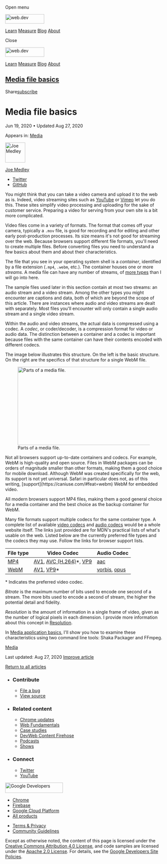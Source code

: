 <span class="w-tooltip w-tooltip--left">Open menu</span>

<a href="/" class="gc-analytics-event header-default__logo-link"><img src="/images/lockup.svg" alt="web.dev" class="header-default__logo" width="125" height="30" /></a>

<a href="/learn/" class="gc-analytics-event header-default__link">Learn</a> <a href="/measure/" class="gc-analytics-event header-default__link">Measure</a> <a href="/blog/" class="gc-analytics-event header-default__link">Blog</a> <a href="/about/" class="gc-analytics-event header-default__link">About</a>

<span class="w-tooltip">Close</span>

<a href="/" class="gc-analytics-event"><img src="/images/lockup.svg" alt="web.dev" class="drawer-default__logo" width="125" height="30" /></a>

<a href="/learn/" class="gc-analytics-event drawer-default__link">Learn</a> <a href="/measure/" class="gc-analytics-event drawer-default__link">Measure</a> <a href="/blog/" class="gc-analytics-event drawer-default__link">Blog</a> <a href="/about/" class="gc-analytics-event drawer-default__link">About</a>

<a href="#media-file-basics" class="w-toc__header--link">Media file basics</a>
------------------------------------------------------------------------------

Share<a href="/newsletter/" class="gc-analytics-event w-actions__fab w-actions__fab--subscribe"><span>subscribe</span></a>

Media file basics
=================

Jun 19, 2020 <span class="w-author__separator">•</span> Updated Aug 27, 2020

<span class="w-post-signpost__title">Appears in:</span> <a href="/media" class="w-post-signpost__link">Media</a>

[<img src="https://web-dev.imgix.net/image/admin/ynJFmvKEbD9diZZsTdkD.jpg?auto=format&amp;fit=crop&amp;h=64&amp;w=64" alt="Joe Medley" class="w-author__image" sizes="(min-width: 64px) 64px, calc(100vw - 48px)" srcset="https://web-dev.imgix.net/image/admin/ynJFmvKEbD9diZZsTdkD.jpg?fit=crop&amp;h=64&amp;w=64&amp;auto=format&amp;dpr=1&amp;q=75, https://web-dev.imgix.net/image/admin/ynJFmvKEbD9diZZsTdkD.jpg?fit=crop&amp;h=64&amp;w=64&amp;auto=format&amp;dpr=2&amp;q=50 2x, https://web-dev.imgix.net/image/admin/ynJFmvKEbD9diZZsTdkD.jpg?fit=crop&amp;h=64&amp;w=64&amp;auto=format&amp;dpr=3&amp;q=35 3x, https://web-dev.imgix.net/image/admin/ynJFmvKEbD9diZZsTdkD.jpg?fit=crop&amp;h=64&amp;w=64&amp;auto=format&amp;dpr=4&amp;q=23 4x, https://web-dev.imgix.net/image/admin/ynJFmvKEbD9diZZsTdkD.jpg?fit=crop&amp;h=64&amp;w=64&amp;auto=format&amp;dpr=5&amp;q=20 5x" width="64" height="64" />](/authors/joemedley/)

<a href="/authors/joemedley/" class="w-author__name-link">Joe Medley</a>

-   <a href="https://twitter.com/medleyjp" class="w-author__link">Twitter</a>
-   <a href="https://github.com/jpmedley" class="w-author__link">GitHub</a>

You might think that you can take a video camera and upload it to the web as is. Indeed, video streaming sites such as [YouTube](https://www.youtube.com/) or [Vimeo](https://vimeo.com/) let you do this. These sites simplify video processing and uploading for the sake of customer service. Preparing a video for serving from your own site is a bit more complicated.

Video files come in a variety of formats. The format that comes off your camera, typically a `.mov` file, is good for recording and for editing and other early post-production processes. Its size means it's not good for streaming over the web. Because browsers support different file formats, you'll need to create multiple files. Before converting files you need to understand a few basics about them and about their characteristics.

The file that you see in your operating system shell is a *container*, identified by a file extension (`.mp4`, `.webm`, etc.). The container houses one or more *streams*. A media file can have any number of streams, of [more types](https://developer.mozilla.org/en-US/docs/Web/Media/Formats) than I will go into here.

The sample files used later in this section contain at most two streams: an audio stream and a video stream. Among the other types you might encounter are captions and data, both of which are beyond the scope of this article. There are instances where audio and video streams are dealt with separately. Most files you'll encounter will only contain a single audio stream and a single video stream.

Within the audio and video streams, the actual data is compressed using a codec. A *codec*, or coder/decoder, is a compression format for video or audio data. The distinction between a container and a codec is important because files with the same container can have their contents encoded with different codecs.

The image below illustrates this structure. On the left is the basic structure. On the right are the specifics of that structure for a single WebM file.

<figure><img src="https://web-dev.imgix.net/image/tcFciHGuF3MxnTr1y5ue01OGLBn2/QwNEBBa8LEMpedJh5imG.png?auto=format" alt="Parts of a media file." sizes="(min-width: 560px) 560px, calc(100vw - 48px)" srcset="https://web-dev.imgix.net/image/tcFciHGuF3MxnTr1y5ue01OGLBn2/QwNEBBa8LEMpedJh5imG.png?auto=format&amp;w=200 200w, https://web-dev.imgix.net/image/tcFciHGuF3MxnTr1y5ue01OGLBn2/QwNEBBa8LEMpedJh5imG.png?auto=format&amp;w=228 228w, https://web-dev.imgix.net/image/tcFciHGuF3MxnTr1y5ue01OGLBn2/QwNEBBa8LEMpedJh5imG.png?auto=format&amp;w=260 260w, https://web-dev.imgix.net/image/tcFciHGuF3MxnTr1y5ue01OGLBn2/QwNEBBa8LEMpedJh5imG.png?auto=format&amp;w=296 296w, https://web-dev.imgix.net/image/tcFciHGuF3MxnTr1y5ue01OGLBn2/QwNEBBa8LEMpedJh5imG.png?auto=format&amp;w=338 338w, https://web-dev.imgix.net/image/tcFciHGuF3MxnTr1y5ue01OGLBn2/QwNEBBa8LEMpedJh5imG.png?auto=format&amp;w=385 385w, https://web-dev.imgix.net/image/tcFciHGuF3MxnTr1y5ue01OGLBn2/QwNEBBa8LEMpedJh5imG.png?auto=format&amp;w=439 439w, https://web-dev.imgix.net/image/tcFciHGuF3MxnTr1y5ue01OGLBn2/QwNEBBa8LEMpedJh5imG.png?auto=format&amp;w=500 500w, https://web-dev.imgix.net/image/tcFciHGuF3MxnTr1y5ue01OGLBn2/QwNEBBa8LEMpedJh5imG.png?auto=format&amp;w=571 571w, https://web-dev.imgix.net/image/tcFciHGuF3MxnTr1y5ue01OGLBn2/QwNEBBa8LEMpedJh5imG.png?auto=format&amp;w=650 650w, https://web-dev.imgix.net/image/tcFciHGuF3MxnTr1y5ue01OGLBn2/QwNEBBa8LEMpedJh5imG.png?auto=format&amp;w=741 741w, https://web-dev.imgix.net/image/tcFciHGuF3MxnTr1y5ue01OGLBn2/QwNEBBa8LEMpedJh5imG.png?auto=format&amp;w=845 845w, https://web-dev.imgix.net/image/tcFciHGuF3MxnTr1y5ue01OGLBn2/QwNEBBa8LEMpedJh5imG.png?auto=format&amp;w=964 964w, https://web-dev.imgix.net/image/tcFciHGuF3MxnTr1y5ue01OGLBn2/QwNEBBa8LEMpedJh5imG.png?auto=format&amp;w=1098 1098w, https://web-dev.imgix.net/image/tcFciHGuF3MxnTr1y5ue01OGLBn2/QwNEBBa8LEMpedJh5imG.png?auto=format&amp;w=1120 1120w" width="560" height="250" /><figcaption>Parts of a media file.</figcaption></figure>Not all browsers support up-to-date containers and codecs. For example, WebM is high-quality and open source. Files in WebM packages can be orders of magnitude smaller than other formats, making them a good choice for mobile download. Although WebM was created specifically for the web, its support is not yet universal. Safari in particular does not, as of this writing, [support](https://caniuse.com/#feat=webm) WebM for embedded video.

All modern browsers support MP4 files, making them a good general choice for a media container and the best choice as the backup container for WebM.

Many file formats support multiple codecs for the same container type. A complete list of available [video codecs](https://developer.mozilla.org/en-US/docs/Web/Media/Formats/Video_codecs) and [audio codecs](https://developer.mozilla.org/en-US/docs/Web/Media/Formats/Audio_codecs) would be a whole website itself. The links just provided are for MDN's practical lists of what's usable on the web. Listed below are the currently preferred file types and the codecs they may use. Follow the links for browser support lists.

<table><thead><tr class="header"><th>File type</th><th>Video Codec</th><th>Audio Codec</th></tr></thead><tbody><tr class="odd"><td><a href="https://caniuse.com/#search=mp4">MP4</a></td><td><a href="https://developer.mozilla.org/en-US/docs/Web/Media/Formats/Video_codecs#AV1">AV1</a>, <a href="https://developer.mozilla.org/en-US/docs/Web/Media/Formats/Video_codecs#AVC_H.264">AVC (H.264)</a>*, <a href="https://developer.mozilla.org/en-US/docs/Web/Media/Formats/Video_codecs#VP9">VP9</a></td><td><a href="https://developer.mozilla.org/en-US/docs/Web/Media/Formats/Audio_codecs#AAC">aac</a></td></tr><tr class="even"><td><a href="https://caniuse.com/#feat=webm">WebM</a></td><td><a href="https://developer.mozilla.org/en-US/docs/Web/Media/Formats/Video_codecs#AV1">AV1</a>, <a href="https://developer.mozilla.org/en-US/docs/Web/Media/Formats/Video_codecs#VP9">VP9</a>*</td><td><a href="https://developer.mozilla.org/en-US/docs/Web/Media/Formats/Audio_codecs#Vorbis">vorbis</a>, <a href="https://developer.mozilla.org/en-US/docs/Web/Media/Formats/Audio_codecs#Opus">opus</a></td></tr></tbody></table>

\* Indicates the preferred video codec.

*Bitrate* is the maximum number of bits used to encode one second of a stream. The more bits used to encode a second of stream, the higher the potential detail and fidelity.

*Resolution* is the amount of information in a single frame of video, given as the number of logical pixels in each dimension. I provide more information about this concept in [Resolution](/resolution).

In [Media application basics](/media-application-basics/), I'll show you how to examine these characteristics using two command line tools: Shaka Packager and FFmpeg.

<a href="/tags/media/" class="w-chip">Media</a>

<span class="w-mr--sm">Last updated: Aug 27, 2020 </span>[Improve article](https://github.com/GoogleChrome/web.dev/blob/master/src/site/content/en/media/media-file-basics/index.md)

<a href="/media" class="gc-analytics-event w-article-navigation__link w-article-navigation__link--back w-article-navigation__link--single">Return to all articles</a>

-   ### Contribute

    -   <a href="https://github.com/GoogleChrome/web.dev/issues/new?assignees=&amp;labels=bug&amp;template=bug_report.md&amp;title=" class="w-footer__linkbox-link">File a bug</a>
    -   <a href="https://github.com/googlechrome/web.dev" class="w-footer__linkbox-link">View source</a>

-   ### Related content

    -   <a href="https://blog.chromium.org/" class="w-footer__linkbox-link">Chrome updates</a>
    -   <a href="https://developers.google.com/web/" class="w-footer__linkbox-link">Web Fundamentals</a>
    -   <a href="https://developers.google.com/web/showcase/" class="w-footer__linkbox-link">Case studies</a>
    -   <a href="https://devwebfeed.appspot.com/" class="w-footer__linkbox-link">DevWeb Content Firehose</a>
    -   <a href="/podcasts/" class="w-footer__linkbox-link">Podcasts</a>
    -   <a href="/shows/" class="w-footer__linkbox-link">Shows</a>

-   ### Connect

    -   <a href="https://www.twitter.com/ChromiumDev" class="w-footer__linkbox-link">Twitter</a>
    -   <a href="https://www.youtube.com/user/ChromeDevelopers" class="w-footer__linkbox-link">YouTube</a>

<a href="https://developers.google.com/" class="w-footer__utility-logo-link"><img src="/images/lockup-color.png" alt="Google Developers" class="w-footer__utility-logo" width="185" height="33" /></a>

-   <a href="https://developer.chrome.com/" class="w-footer__utility-link">Chrome</a>
-   <a href="https://firebase.google.com/" class="w-footer__utility-link">Firebase</a>
-   <a href="https://cloud.google.com/" class="w-footer__utility-link">Google Cloud Platform</a>
-   <a href="https://developers.google.com/products" class="w-footer__utility-link">All products</a>

<!-- -->

-   <a href="https://policies.google.com/" class="w-footer__utility-link">Terms &amp; Privacy</a>
-   <a href="/community-guidelines/" class="w-footer__utility-link">Community Guidelines</a>

Except as otherwise noted, the content of this page is licensed under the [Creative Commons Attribution 4.0 License](https://creativecommons.org/licenses/by/4.0/), and code samples are licensed under the [Apache 2.0 License](https://www.apache.org/licenses/LICENSE-2.0). For details, see the [Google Developers Site Policies](https://developers.google.com/terms/site-policies).
